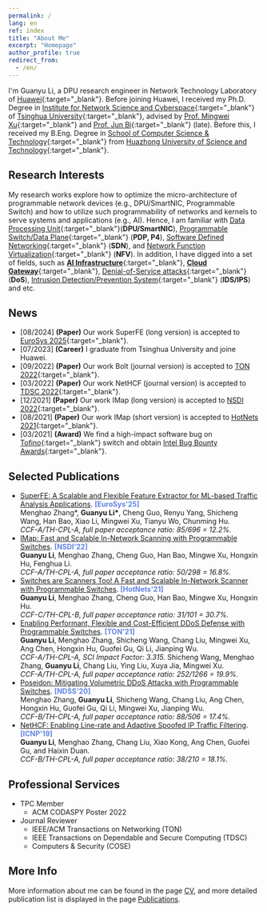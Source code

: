 ```yaml
---
permalink: /
lang: en
ref: index
title: "About Me"
excerpt: "Homepage"
author_profile: true
redirect_from: 
  - /en/
---
```


I'm Guanyu Li, a DPU research engineer in Network Technology Laboratory of [Huawei](https://www.huawei.com){:target="\_blank"}.
Before joining Huawei, I received my Ph.D. Degree in [Institute for Network Science and Cyberspace](http://www.insc.tsinghua.edu.cn){:target="\_blank"} of [Tsinghua University](https://www.tsinghua.edu.cn){:target="\_blank"}, advised by [Prof. Mingwei Xu](http://routing.netlab.edu.cn/tiki-index.php?page=Mingwei+Xu){:target="\_blank"} and [Prof. Jun Bi](http://netarchlab.tsinghua.edu.cn/~junbi/){:target="\_blank"} (late).
Before this,
I received my B.Eng. Degree in [School of Computer Science & Technology](http://cs.hust.edu.cn){:target="\_blank"} from [Huazhong University of Science and Technology](http://www.hust.edu.cn){:target="\_blank"}.

Research Interests
------
My research works explore how to optimize the micro-architecture of programmable network devices (e.g., DPU/SmartNIC, Programmable Switch) and how to utilize such programmability of networks and kernels to serve systems and applications (e.g., AI).
Hence, I am familiar with [Data Processing Unit](https://www.fs.com/eu-en/blog/fs-smartnic-solutions-understanding-asic-fpga-and-dpu-architectures-26648.html){:target="\_blank"}(**DPU/SmartNIC**), [Programmable Switch/Data Plane](https://searchnetworking.techtarget.com/answer/What-is-a-programmable-data-plane-and-where-does-P4-fit-in){:target="\_blank"} (**PDP, P4**), [Software Defined Networking](https://en.wikipedia.org/wiki/Software-defined_networking){:target="\_blank"} (**SDN**), and [Network Function Virtualization](https://en.wikipedia.org/wiki/Network_function_virtualization){:target="\_blank"} (**NFV**).
In addition, I have digged into a set of fields, such as [**AI Infrastructure**](https://www.nvidia.com/en-us/data-center/resources/){:target="\_blank"}, [**Cloud Gateway**](https://www.telco.com/blog/what-is-cloud-gateway/){:target="\_blank"}, [Denial-of-Service attacks](https://en.wikipedia.org/wiki/Denial-of-service_attack){:target="\_blank"} (**DoS**), [Intrusion Detection/Prevention System](https://en.wikipedia.org/wiki/Intrusion_detection_system){:target="\_blank"} (**IDS/IPS**) and etc. 

News
------
* [08/2024] **(Paper)** Our work SuperFE (long version) is accepted to [EuroSys 2025](https://dl.acm.org/doi/10.1145/3689031.3696081){:target="\_blank"}.
* [07/2023] **(Career)** I graduate from Tsinghua University and joine Huawei.
* [09/2022] **(Paper)** Our work Bolt (journal version) is accepted to [TON 2022](https://ieeexplore.ieee.org/document/9875219){:target="\_blank"}.
* [03/2022] **(Paper)** Our work NetHCF (journal version) is accepted to [TDSC 2022](https://ieeexplore.ieee.org/document/9740002){:target="\_blank"}.
* [12/2021] **(Paper)** Our work IMap (long version) is accepted to [NSDI 2022](https://www.usenix.org/conference/nsdi22){:target="\_blank"}.
* [08/2021] **(Paper)** Our work IMap (short version) is accepted to [HotNets 2021](https://conferences.sigcomm.org/hotnets/2021){:target="\_blank"}.
* [03/2021] **(Award)** We find a high-impact software bug on [Tofino](https://www.intel.com/content/www/us/en/products/network-io/programmable-ethernet-switch.html){:target="\_blank"} switch and obtain [Intel Bug Bounty Awards](https://www.intel.com/content/www/us/en/security-center/bug-bounty-program.html){:target="\_blank"}.

Selected Publications
------
* [SuperFE: A Scalable and Flexible Feature Extractor for ML-based Traffic Analysis Applications](/publications/2025-03-EuroSys-SuperFE). **<font color="#6384E2">[EuroSys'25]</font>**  
Menghao Zhang\*, **Guanyu Li\***, Cheng Guo, Renyu Yang, Shicheng Wang, Han Bao, Xiao Li, Mingwei Xu, Tianyu Wo, Chunming Hu.  
*CCF-A/TH-CPL-A, full paper acceptance ratio: 85/696 = 12.2%.*
* [IMap: Fast and Scalable In-Network Scanning with Programmable Switches](/publications/2022-04-NSDI-IMap). **<font color="#6384E2">[NSDI'22]</font>**  
**Guanyu Li**, Menghao Zhang, Cheng Guo, Han Bao, Mingwe Xu, Hongxin Hu, Fenghua Li.  
*CCF-A/TH-CPL-A, full paper acceptance ratio: 50/298 = 16.8%.*
* [Switches are Scanners Too! A Fast and Scalable In-Network Scanner with Programmable Switches](/publications/2021-11-HotNets-IMap). **<font color="#6384E2">[HotNets'21]</font>**  
**Guanyu Li**, Menghao Zhang, Cheng Guo, Han Bao, Mingwe Xu, Hongxin Hu.  
*CCF-C/TH-CPL-B, full paper acceptance ratio: 31/101 = 30.7%.*
* [Enabling Performant, Flexible and Cost-Efficient DDoS Defense with Programmable Switches](/publications/2021-06-TON-Poseidon). **<font color="#6384E2">[TON'21]</font>**  
**Guanyu Li**, Menghao Zhang, Shicheng Wang, Chang Liu, Mingwei Xu, Ang Chen, Hongxin Hu, Guofei Gu, Qi Li, Jianping Wu.  
*CCF-A/TH-CPL-A, SCI Impact Factor: 3.315.*
Shicheng Wang, Menghao Zhang, **Guanyu Li**, Chang Liu, Ying Liu, Xuya Jia, Mingwei Xu.  
*CCF-A/TH-CPL-A, full paper acceptance ratio: 252/1266 = 19.9%.*
* [Poseidon: Mitigating Volumetric DDoS Attacks with Programmable Switches](/publications/2020-02-NDSS-Poseidon). **<font color="#6384E2">[NDSS'20]</font>**  
Menghao Zhang, **Guanyu Li**, Shicheng Wang, Chang Liu, Ang Chen, Hongxin Hu, Guofei Gu, Qi Li, Mingwei Xu, Jianping Wu.  
*CCF-B/TH-CPL-A, full paper acceptance ratio: 88/506 = 17.4%.*
* [NetHCF: Enabling Line-rate and Adaptive Spoofed IP Traffic Filtering](/publications/2019-10-ICNP-NetHCF). **<font color="#6384E2">[ICNP'19]</font>**  
**Guanyu Li**, Menghao Zhang, Chang Liu, Xiao Kong, Ang Chen, Guofei Gu, and Haixin Duan.  
*CCF-B/TH-CPL-A, full paper acceptance ratio: 38/210 = 18.1%.*

Professional Services
------
* TPC Member
  * ACM CODASPY Poster 2022
* Journal Reviewer
  * IEEE/ACM Transactions on Networking (TON)
  * IEEE Transactions on Dependable and Secure Computing (TDSC)
  * Computers & Security (COSE)

More Info
------
More information about me can be found in the page [CV](/cv), and more detailed publication list is displayed in the page [Publications](/publications).
